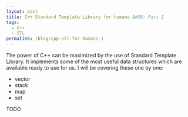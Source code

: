 ```yaml
---
layout: post
title: C++ Standard Template Library for humans &#58; Part 1
tags:
  - C++
  - STL
permalink: /blog/cpp-stl-for-humans-1
---
```


The power of C++ can be maximized by the use of Standard Template Library. It implements some of the most useful data structures which are available ready to use for us. I will be covering these one by one:

* vector
* stack
* map
* set

TODO

